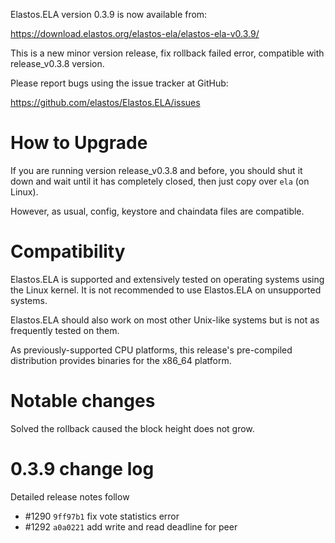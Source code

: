 Elastos.ELA version 0.3.9 is now available from:

  <https://download.elastos.org/elastos-ela/elastos-ela-v0.3.9/>

This is a new minor version release, fix rollback failed error, compatible with release_v0.3.8 version.

Please report bugs using the issue tracker at GitHub:

  <https://github.com/elastos/Elastos.ELA/issues>

How to Upgrade
==============

If you are running version release_v0.3.8 and before, you should shut it down and wait until
 it has completely closed, then just copy over `ela` (on Linux).

However, as usual, config, keystore and chaindata files are compatible.

Compatibility
==============

Elastos.ELA is supported and extensively tested on operating systems
using the Linux kernel. It is not recommended to use Elastos.ELA on
unsupported systems.

Elastos.ELA should also work on most other Unix-like systems but is not
as frequently tested on them.

As previously-supported CPU platforms, this release's pre-compiled
distribution provides binaries for the x86_64 platform.

Notable changes
===============

Solved the rollback caused the block height does not grow.

0.3.9 change log
=================

Detailed release notes follow

- #1290 `9ff97b1` fix vote statistics error
- #1292 `a0a0221` add write and read deadline for peer